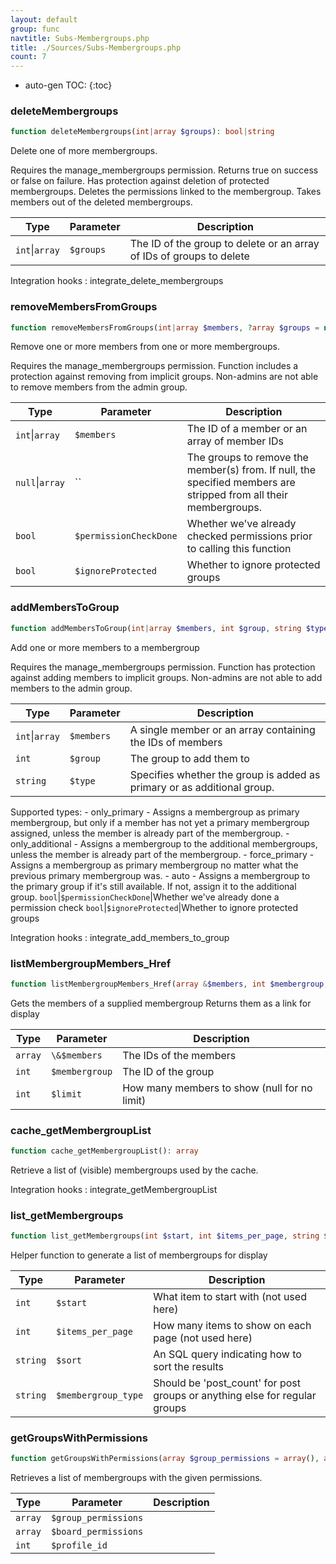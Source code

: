 ```yaml
---
layout: default
group: func
navtitle: Subs-Membergroups.php
title: ./Sources/Subs-Membergroups.php
count: 7
---
```

* auto-gen TOC:
{:toc}
### deleteMembergroups

```php
function deleteMembergroups(int|array $groups): bool|string
```
Delete one of more membergroups.

Requires the manage_membergroups permission.
Returns true on success or false on failure.
Has protection against deletion of protected membergroups.
Deletes the permissions linked to the membergroup.
Takes members out of the deleted membergroups.

Type|Parameter|Description
---|---|---
`int`&#124;`array`|`$groups`|The ID of the group to delete or an array of IDs of groups to delete

Integration hooks
: integrate_delete_membergroups

### removeMembersFromGroups

```php
function removeMembersFromGroups(int|array $members, ?array $groups = null, bool $permissionCheckDone = false, bool $ignoreProtected = false): bool
```
Remove one or more members from one or more membergroups.

Requires the manage_membergroups permission.
Function includes a protection against removing from implicit groups.
Non-admins are not able to remove members from the admin group.

Type|Parameter|Description
---|---|---
`int`&#124;`array`|`$members`|The ID of a member or an array of member IDs
`null`&#124;`array`|``|The groups to remove the member\(s\) from\. If null, the specified members are stripped from all their membergroups\.
`bool`|`$permissionCheckDone`|Whether we've already checked permissions prior to calling this function
`bool`|`$ignoreProtected`|Whether to ignore protected groups

### addMembersToGroup

```php
function addMembersToGroup(int|array $members, int $group, string $type = 'auto', bool $permissionCheckDone = false, bool $ignoreProtected = false): bool
```
Add one or more members to a membergroup

Requires the manage_membergroups permission.
Function has protection against adding members to implicit groups.
Non-admins are not able to add members to the admin group.

Type|Parameter|Description
---|---|---
`int`&#124;`array`|`$members`|A single member or an array containing the IDs of members
`int`|`$group`|The group to add them to
`string`|`$type`|Specifies whether the group is added as primary or as additional group\.
Supported types:
	\- only\_primary      \- Assigns a membergroup as primary membergroup, but only
						  if a member has not yet a primary membergroup assigned,
						  unless the member is already part of the membergroup\.
	\- only\_additional   \- Assigns a membergroup to the additional membergroups,
						  unless the member is already part of the membergroup\.
	\- force\_primary     \- Assigns a membergroup as primary membergroup no matter
						  what the previous primary membergroup was\.
	\- auto              \- Assigns a membergroup to the primary group if it's still
						  available\. If not, assign it to the additional group\.
`bool`|`$permissionCheckDone`|Whether we've already done a permission check
`bool`|`$ignoreProtected`|Whether to ignore protected groups

Integration hooks
: integrate_add_members_to_group

### listMembergroupMembers_Href

```php
function listMembergroupMembers_Href(array &$members, int $membergroup, int $limit = null): bool
```
Gets the members of a supplied membergroup
Returns them as a link for display



Type|Parameter|Description
---|---|---
`array`|`\&$members`|The IDs of the members
`int`|`$membergroup`|The ID of the group
`int`|`$limit`|How many members to show \(null for no limit\)

### cache_getMembergroupList

```php
function cache_getMembergroupList(): array
```
Retrieve a list of (visible) membergroups used by the cache.



Integration hooks
: integrate_getMembergroupList

### list_getMembergroups

```php
function list_getMembergroups(int $start, int $items_per_page, string $sort, string $membergroup_type): array
```
Helper function to generate a list of membergroups for display



Type|Parameter|Description
---|---|---
`int`|`$start`|What item to start with \(not used here\)
`int`|`$items_per_page`|How many items to show on each page \(not used here\)
`string`|`$sort`|An SQL query indicating how to sort the results
`string`|`$membergroup_type`|Should be 'post\_count' for post groups or anything else for regular groups

### getGroupsWithPermissions

```php
function getGroupsWithPermissions(array $group_permissions = array(), array $board_permissions = array(), int $profile_id = 1): array
```
Retrieves a list of membergroups with the given permissions.



Type|Parameter|Description
---|---|---
`array`|`$group_permissions`|
`array`|`$board_permissions`|
`int`|`$profile_id`|

